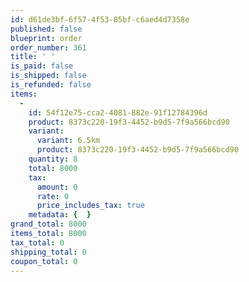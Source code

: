 ```yaml
---
id: d61de3bf-6f57-4f53-85bf-c6aed4d7358e
published: false
blueprint: order
order_number: 361
title: ' '
is_paid: false
is_shipped: false
is_refunded: false
items:
  -
    id: 54f12e75-cca2-4081-882e-91f12784396d
    product: 8373c220-19f3-4452-b9d5-7f9a566bcd90
    variant:
      variant: 6.5km
      product: 8373c220-19f3-4452-b9d5-7f9a566bcd90
    quantity: 8
    total: 8000
    tax:
      amount: 0
      rate: 0
      price_includes_tax: true
    metadata: {  }
grand_total: 8000
items_total: 8000
tax_total: 0
shipping_total: 0
coupon_total: 0
---
```

